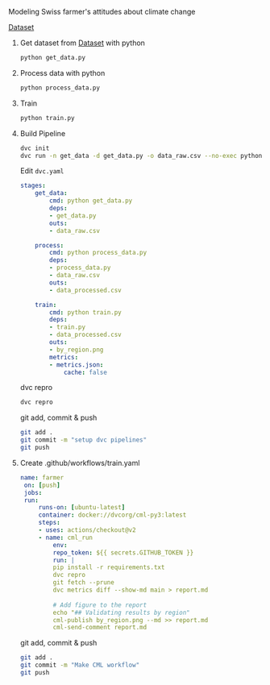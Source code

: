Modeling Swiss farmer's attitudes about climate change

[Dataset](https://www.sciencedirect.com/science/article/pii/S2352340920303048)


1. Get dataset from [Dataset](https://www.sciencedirect.com/science/article/pii/S2352340920303048) with python
    ``` bash
    python get_data.py
    ```

2. Process data with python
    ``` bash
    python process_data.py
    ```

3. Train
    ``` bash
    python train.py
    ```

4. Build Pipeline
    ``` bash
    dvc init
    dvc run -n get_data -d get_data.py -o data_raw.csv --no-exec python get_data.py
    ```

    Edit `dvc.yaml`
    ``` yaml:dvc.yaml
    stages:
        get_data:
            cmd: python get_data.py
            deps:
            - get_data.py
            outs:
            - data_raw.csv

        process:
            cmd: python process_data.py
            deps:
            - process_data.py
            - data_raw.csv
            outs:
            - data_processed.csv

        train:
            cmd: python train.py
            deps:
            - train.py
            - data_processed.csv
            outs:
            - by_region.png
            metrics:
            - metrics.json:
                cache: false
    ```
    
    dvc repro
    ``` bash
    dvc repro
    ```

    git add, commit & push
    ```bash
    git add .
    git commit -m "setup dvc pipelines"
    git push
    ```

5. Create .github/workflows/train.yaml
   ```yaml
   name: farmer
    on: [push]
    jobs:
    run:
        runs-on: [ubuntu-latest]
        container: docker://dvcorg/cml-py3:latest
        steps:
        - uses: actions/checkout@v2
        - name: cml_run
            env:
            repo_token: ${{ secrets.GITHUB_TOKEN }}
            run: |
            pip install -r requirements.txt
            dvc repro 
            git fetch --prune
            dvc metrics diff --show-md main > report.md
            
            # Add figure to the report
            echo "## Validating results by region"
            cml-publish by_region.png --md >> report.md
            cml-send-comment report.md
    ```

    git add, commit & push
    ```bash
    git add .
    git commit -m "Make CML workflow"
    git push
    ```